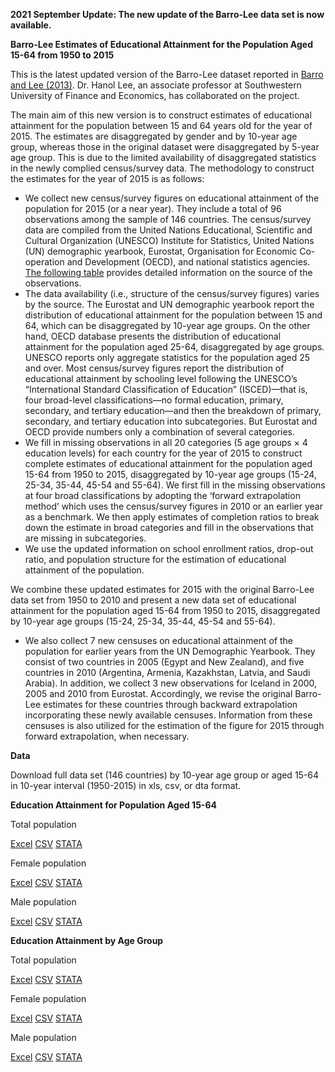 **2021 September  Update: The new update of the Barro-Lee data set is now available.**

**Barro-Lee Estimates of Educational Attainment for the Population Aged 15-64 from 1950 to 2015** 

This is the latest updated version of the Barro-Lee dataset reported in [Barro and Lee (2013)](https://doi.org/10.1016/j.jdeveco.2012.10.001).  Dr. Hanol Lee, an associate professor at Southwestern University of Finance and Economics, has collaborated on the project. 

The main aim of this new version is to construct estimates of educational attainment for the population between 15 and 64 years old for the year of 2015. The estimates are disaggregated by gender and by 10-year age group, whereas those in the original dataset were disaggregated by 5-year age group. This is due to the limited availability of disaggregated statistics in the newly complied census/survey data. 
The methodology to construct the estimates for the year of 2015 is as follows:
	
 - We collect new census/survey figures on educational attainment of the population for 2015 (or a near year). They include a total of 96 observations among the sample of 146 countries. The census/survey data are compiled from the United Nations Educational, Scientific and Cultural Organization (UNESCO) Institute for Statistics, United Nations (UN) demographic yearbook, Eurostat, Organisation for Economic Co-operation and Development (OECD), and national statistics agencies. [The following table](/BLData/BL_v3_DataAvailability.pdf) provides detailed information on the source of the observations. 
 - The data availability (i.e., structure of the census/survey figures) varies by the source. The Eurostat and UN demographic yearbook report the distribution of educational attainment for the population between 15 and 64, which can be disaggregated by 10-year age groups. On the other hand, OECD database presents the distribution of educational attainment for the population aged 25-64, disaggregated by age groups. UNESCO reports only aggregate statistics for the population aged 25 and over. Most census/survey figures report the distribution of educational attainment by schooling level following the UNESCO’s “International Standard Classification of Education” (ISCED)—that is, four broad-level classifications—no formal education, primary, secondary, and tertiary education—and then the breakdown of primary, secondary, and tertiary education into subcategories. But Eurostat and OECD provide numbers only a combination of several categories. 
 - We fill in missing observations in all 20 categories (5 age groups × 4 education levels) for each country for the year of 2015 to construct complete estimates of educational attainment for the population aged 15-64 from 1950 to 2015, disaggregated by 10-year age groups (15-24, 25-34, 35-44, 45-54 and 55-64). We first fill in the missing observations at four broad classifications by adopting the ‘forward extrapolation method’ which uses the census/survey figures in 2010 or an earlier year as a benchmark. We then apply estimates of completion ratios to break down the estimate in broad categories and fill in the observations that are missing in subcategories.
 - We use the updated information on school enrollment ratios, drop-out ratio, and population structure for the estimation of educational attainment of the population.

We combine these updated estimates for 2015 with the original Barro-Lee data set from 1950 to 2010 and present a new data set of educational attainment for the population aged 15-64 from 1950 to 2015, disaggregated by 10-year age groups (15-24, 25-34, 35-44, 45-54 and 55-64).

 - We also collect 7 new censuses on educational attainment of the population for earlier years from the UN Demographic Yearbook. They consist of two countries in 2005 (Egypt and New Zealand), and five countries in 2010 (Argentina, Armenia, Kazakhstan, Latvia, and Saudi Arabia). In addition, we collect 3 new observations for Iceland in 2000, 2005 and 2010 from Eurostat. Accordingly, we revise the original Barro-Lee estimates for these countries through backward extrapolation incorporating these newly available censuses. Information from these censuses is also utilized for the estimation of the figure for 2015 through forward extrapolation, when necessary. 

**Data**

Download full data set (146 countries) by 10-year age group or aged 15-64 in 10-year interval (1950-2015) in xls, csv, or dta format.

**Education Attainment for Population Aged 15-64**

Total population

[Excel](/BLData/BL_v3_MF1564.xls) [CSV](/BLData/BL_v3_MF1564.csv) [STATA](/BLData/BL_v3_MF1564.dta)

Female population

[Excel](/BLData/BL_v3_F1564.xls) [CSV](/BLData/BL_v3_F1564.csv) [STATA](/BLData/BL_v3_F1564.dta)

Male population

[Excel](/BLData/BL_v3_M1564.xls) [CSV](/BLData/BL_v3_M1564.csv) [STATA](/BLData/BL_v3_M1564.dta)

**Education Attainment by Age Group**

Total population

[Excel](/BLData/BL_v3_MF.xls) [CSV](/BLData/BL_v3_MF.csv) [STATA](/BLData/BL_v3_MF.dta)

Female population

[Excel](/BLData/BL_v3_F.xls) [CSV](/BLData/BL_v3_F.csv) [STATA](/BLData/BL_v3_F.dta)

Male population

[Excel](/BLData/BL_v3_M.xls) [CSV](/BLData/BL_v3_M.csv) [STATA](/BLData/BL_v3_M.dta)
